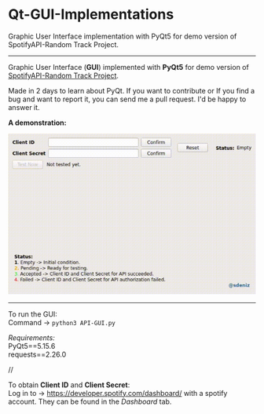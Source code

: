 # Qt-GUI-Implementations
Graphic User Interface implementation with PyQt5 for demo version of SpotifyAPI-Random Track Project.

----

Graphic User Interface (**GUI**) implemented with **PyQt5** for demo version of [SpotifyAPI-Random Track Project](https://github.com/rootloginson/SpotifyAPI-ETL-Airflow-AWS).

Made in 2 days to learn about PyQt. If you want to contribute or If you find a bug and want to report it, you can send me a pull request. I'd be happy to answer it.  

**A demonstration:** 

![A demonstration: ](markdown_files/application_test.gif)

---

To run the GUI:\
Command -> ```python3 API-GUI.py```  

*Requirements:*  
PyQt5==5.15.6  
requests==2.26.0  

//  

To obtain **Client ID** and **Client Secret**: \
Log in to -> https://developer.spotify.com/dashboard/ with a spotify account. They can be found in the *Dashboard* tab.
